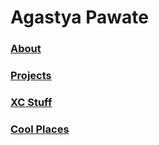 # Agastya Pawate
### [About](https://apawate.github.io/about)
### [Projects](https://apawate.github.io/projects)
### [XC Stuff](https://apawate.github.io/xc)
### [Cool Places](https://apawate.github.io/places)

